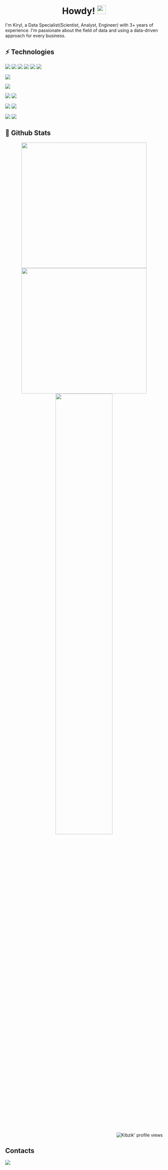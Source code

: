 
<h1 align="center">
Howdy!
<img src="https://media.giphy.com/media/hvRJCLFzcasrR4ia7z/giphy.gif" width="28">
</h1>

I'm Kiryl, a Data Specialist(Scientist, Analyst, Engineer) with 3+ years of experience. 
I'm passionate about the field of data and using a data-driven approach for every business.
 
<p align = "center">
  
## ⚡ Technologies
<a href="https://www.python.org"><img src="https://img.shields.io/badge/python%20-%2314354C.svg?&style=for-the-badge&logo=python&logoColor=ffdd54"/></a>
<a href="https://numpy.org"><img src="https://img.shields.io/badge/Numpy-777BB4?style=for-the-badge&logo=numpy&logoColor=white"/></a>
<a href="https://pandas.pydata.org"><img src="https://img.shields.io/badge/Pandas-2C2D72?style=for-the-badge&logo=pandas&logoColor=white"/></a>
<a href="https://scikit-learn.org/stable"><img src="https://img.shields.io/badge/scikit_learn-F7931E?style=for-the-badge&logo=scikit-learn&logoColor=white"/></a>
<a href="https://www.tensorflow.org"><img src="https://img.shields.io/badge/TensorFlow-FF6F00?style=for-the-badge&logo=TensorFlow&logoColor=white"/></a>
<a href="https://plotly.com"><img src="https://img.shields.io/badge/Plotly-239120?style=for-the-badge&logo=plotly&logoColor=white"/></a>

<a href="https://www.r-project.org"><img src="https://img.shields.io/badge/r%20-%231572B6.svg?&style=for-the-badge&logo=r&logoColor=white"/></a>

<a href="https://www.postman.com"><img src="https://img.shields.io/badge/postman%20-%23F05033.svg?&style=for-the-badge&logo=postman&logoColor=white"/></a>

<a href="https://www.mysql.com/"><img src="https://img.shields.io/badge/MySQL-005C84?style=for-the-badge&logo=mysql&logoColor=white"></a>
<a href="https://www.mongodb.com/"><img src="https://img.shields.io/badge/MongoDB-4EA94B?style=for-the-badge&logo=mongodb&logoColor=white"></a>

<a href="https://github.com"><img src="https://img.shields.io/badge/github%20-%23121011.svg?&style=for-the-badge&logo=github&logoColor=white"/></a>
<a href="https://git-scm.com"><img src="https://img.shields.io/badge/git%20-%23F05033.svg?&style=for-the-badge&logo=git&logoColor=white"/></a>

<a href="https://www.docker.com/"><img src="https://img.shields.io/badge/Docker-2CA5E0?style=for-the-badge&logo=docker&logoColor=white"></a>
<a href="https://www.heroku.com"><img src="https://img.shields.io/badge/Heroku-430098?style=for-the-badge&logo=heroku&logoColor=white"></a>






</p>


## 🔎 Github Stats
<p align = "center">
  <img src = "https://github-readme-stats.vercel.app/api?username=Kibzik&show_icons=true&theme=highcontrast&count_private=true&hide_border=true" width = 400>
  <img src = "https://github-readme-streak-stats.herokuapp.com?user=Kibzik&theme=highcontrast&hide_border=true" width = 400>
  <img  src="https://github-readme-stats.vercel.app/api/top-langs/?username=Kibzik&hide=html,cmake,css,scss,powershell,assembly,procfile,shell,less,purebasic,jupyter%20notebook&theme=highcontrast&langs_count=11&layout=compact&hide_border=true" width = 60%>
</p>

<p align="right">
  <img src="https://komarev.com/ghpvc/?username=Kibzik&label=Profile%20views&color=0e75b6&style=for-the-badge&color=000000" alt="Kibzik' profile views" />
</p>

## Contacts
<a href="https://join.skype.com/invite/LPkiEHqxyWe8"><img src="https://img.shields.io/badge/Skype-00AFF0?style=for-the-badge&logo=skype&logoColor=white"></a>

  

